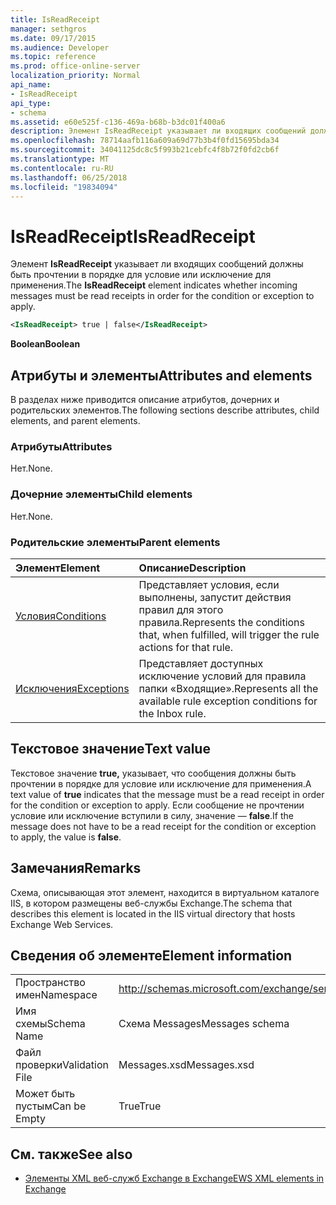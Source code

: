 ```yaml
---
title: IsReadReceipt
manager: sethgros
ms.date: 09/17/2015
ms.audience: Developer
ms.topic: reference
ms.prod: office-online-server
localization_priority: Normal
api_name:
- IsReadReceipt
api_type:
- schema
ms.assetid: e60e525f-c136-469a-b68b-b3dc01f400a6
description: Элемент IsReadReceipt указывает ли входящих сообщений должны быть прочтении в порядке для условие или исключение для применения.
ms.openlocfilehash: 78714aafb116a609a69d77b3b4f0fd15695bda34
ms.sourcegitcommit: 34041125dc8c5f993b21cebfc4f8b72f0fd2cb6f
ms.translationtype: MT
ms.contentlocale: ru-RU
ms.lasthandoff: 06/25/2018
ms.locfileid: "19834094"
---
```

# <a name="isreadreceipt"></a><span data-ttu-id="35660-103">IsReadReceipt</span><span class="sxs-lookup"><span data-stu-id="35660-103">IsReadReceipt</span></span>

<span data-ttu-id="35660-104">Элемент **IsReadReceipt** указывает ли входящих сообщений должны быть прочтении в порядке для условие или исключение для применения.</span><span class="sxs-lookup"><span data-stu-id="35660-104">The **IsReadReceipt** element indicates whether incoming messages must be read receipts in order for the condition or exception to apply.</span></span> 
  
```XML
<IsReadReceipt> true | false</IsReadReceipt>
```

 <span data-ttu-id="35660-105">**Boolean**</span><span class="sxs-lookup"><span data-stu-id="35660-105">**Boolean**</span></span>
## <a name="attributes-and-elements"></a><span data-ttu-id="35660-106">Атрибуты и элементы</span><span class="sxs-lookup"><span data-stu-id="35660-106">Attributes and elements</span></span>

<span data-ttu-id="35660-107">В разделах ниже приводится описание атрибутов, дочерних и родительских элементов.</span><span class="sxs-lookup"><span data-stu-id="35660-107">The following sections describe attributes, child elements, and parent elements.</span></span>
  
### <a name="attributes"></a><span data-ttu-id="35660-108">Атрибуты</span><span class="sxs-lookup"><span data-stu-id="35660-108">Attributes</span></span>

<span data-ttu-id="35660-109">Нет.</span><span class="sxs-lookup"><span data-stu-id="35660-109">None.</span></span>
  
### <a name="child-elements"></a><span data-ttu-id="35660-110">Дочерние элементы</span><span class="sxs-lookup"><span data-stu-id="35660-110">Child elements</span></span>

<span data-ttu-id="35660-111">Нет.</span><span class="sxs-lookup"><span data-stu-id="35660-111">None.</span></span>
  
### <a name="parent-elements"></a><span data-ttu-id="35660-112">Родительские элементы</span><span class="sxs-lookup"><span data-stu-id="35660-112">Parent elements</span></span>

|<span data-ttu-id="35660-113">**Элемент**</span><span class="sxs-lookup"><span data-stu-id="35660-113">**Element**</span></span>|<span data-ttu-id="35660-114">**Описание**</span><span class="sxs-lookup"><span data-stu-id="35660-114">**Description**</span></span>|
|:-----|:-----|
|[<span data-ttu-id="35660-115">Условия</span><span class="sxs-lookup"><span data-stu-id="35660-115">Conditions</span></span>](conditions.md) <br/> |<span data-ttu-id="35660-116">Представляет условия, если выполнены, запустит действия правил для этого правила.</span><span class="sxs-lookup"><span data-stu-id="35660-116">Represents the conditions that, when fulfilled, will trigger the rule actions for that rule.</span></span>  <br/> |
|[<span data-ttu-id="35660-117">Исключения</span><span class="sxs-lookup"><span data-stu-id="35660-117">Exceptions</span></span>](exceptions.md) <br/> |<span data-ttu-id="35660-118">Представляет доступных исключение условий для правила папки «Входящие».</span><span class="sxs-lookup"><span data-stu-id="35660-118">Represents all the available rule exception conditions for the Inbox rule.</span></span>  <br/> |
   
## <a name="text-value"></a><span data-ttu-id="35660-119">Текстовое значение</span><span class="sxs-lookup"><span data-stu-id="35660-119">Text value</span></span>

<span data-ttu-id="35660-120">Текстовое значение **true,** указывает, что сообщения должны быть прочтении в порядке для условие или исключение для применения.</span><span class="sxs-lookup"><span data-stu-id="35660-120">A text value of **true** indicates that the message must be a read receipt in order for the condition or exception to apply.</span></span> <span data-ttu-id="35660-121">Если сообщение не прочтении условие или исключение вступили в силу, значение — **false**.</span><span class="sxs-lookup"><span data-stu-id="35660-121">If the message does not have to be a read receipt for the condition or exception to apply, the value is **false**.</span></span>
  
## <a name="remarks"></a><span data-ttu-id="35660-122">Замечания</span><span class="sxs-lookup"><span data-stu-id="35660-122">Remarks</span></span>

<span data-ttu-id="35660-123">Схема, описывающая этот элемент, находится в виртуальном каталоге IIS, в котором размещены веб-службы Exchange.</span><span class="sxs-lookup"><span data-stu-id="35660-123">The schema that describes this element is located in the IIS virtual directory that hosts Exchange Web Services.</span></span>
  
## <a name="element-information"></a><span data-ttu-id="35660-124">Сведения об элементе</span><span class="sxs-lookup"><span data-stu-id="35660-124">Element information</span></span>

|||
|:-----|:-----|
|<span data-ttu-id="35660-125">Пространство имен</span><span class="sxs-lookup"><span data-stu-id="35660-125">Namespace</span></span>  <br/> |http://schemas.microsoft.com/exchange/services/2006/messages  <br/> |
|<span data-ttu-id="35660-126">Имя схемы</span><span class="sxs-lookup"><span data-stu-id="35660-126">Schema Name</span></span>  <br/> |<span data-ttu-id="35660-127">Схема Messages</span><span class="sxs-lookup"><span data-stu-id="35660-127">Messages schema</span></span>  <br/> |
|<span data-ttu-id="35660-128">Файл проверки</span><span class="sxs-lookup"><span data-stu-id="35660-128">Validation File</span></span>  <br/> |<span data-ttu-id="35660-129">Messages.xsd</span><span class="sxs-lookup"><span data-stu-id="35660-129">Messages.xsd</span></span>  <br/> |
|<span data-ttu-id="35660-130">Может быть пустым</span><span class="sxs-lookup"><span data-stu-id="35660-130">Can be Empty</span></span>  <br/> |<span data-ttu-id="35660-131">True</span><span class="sxs-lookup"><span data-stu-id="35660-131">True</span></span>  <br/> |
   
## <a name="see-also"></a><span data-ttu-id="35660-132">См. также</span><span class="sxs-lookup"><span data-stu-id="35660-132">See also</span></span>



- [<span data-ttu-id="35660-133">Элементы XML веб-служб Exchange в Exchange</span><span class="sxs-lookup"><span data-stu-id="35660-133">EWS XML elements in Exchange</span></span>](ews-xml-elements-in-exchange.md)

